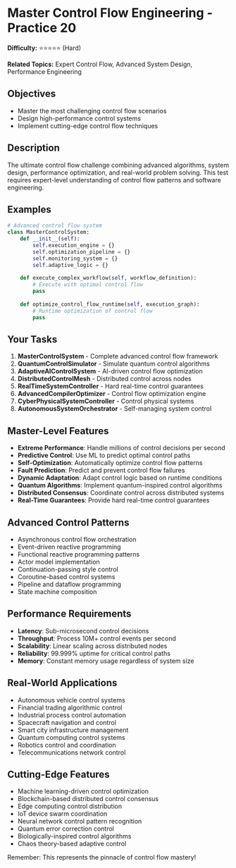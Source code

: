 # Master Control Flow Engineering - Practice 20

**Difficulty:** ⭐⭐⭐⭐⭐ (Hard)

**Related Topics:** Expert Control Flow, Advanced System Design, Performance Engineering

## Objectives

- Master the most challenging control flow scenarios
- Design high-performance control systems
- Implement cutting-edge control flow techniques

## Description

The ultimate control flow challenge combining advanced algorithms, system design, performance optimization, and real-world problem solving. This test requires expert-level understanding of control flow patterns and software engineering.

## Examples

```python
# Advanced control flow system
class MasterControlSystem:
    def __init__(self):
        self.execution_engine = {}
        self.optimization_pipeline = {}
        self.monitoring_system = {}
        self.adaptive_logic = {}
    
    def execute_complex_workflow(self, workflow_definition):
        # Execute with optimal control flow
        pass
    
    def optimize_control_flow_runtime(self, execution_graph):
        # Runtime optimization of control flow
        pass
```

## Your Tasks

1. **MasterControlSystem** - Complete advanced control flow framework
2. **QuantumControlSimulator** - Simulate quantum control algorithms
3. **AdaptiveAIControlSystem** - AI-driven control flow optimization
4. **DistributedControlMesh** - Distributed control across nodes
5. **RealTimeSystemController** - Hard real-time control guarantees
6. **AdvancedCompilerOptimizer** - Control flow optimization engine
7. **CyberPhysicalSystemController** - Control physical systems
8. **AutonomousSystemOrchestrator** - Self-managing system control

## Master-Level Features

- **Extreme Performance**: Handle millions of control decisions per second
- **Predictive Control**: Use ML to predict optimal control paths
- **Self-Optimization**: Automatically optimize control flow patterns
- **Fault Prediction**: Predict and prevent control flow failures
- **Dynamic Adaptation**: Adapt control logic based on runtime conditions
- **Quantum Algorithms**: Implement quantum-inspired control algorithms
- **Distributed Consensus**: Coordinate control across distributed systems
- **Real-Time Guarantees**: Provide hard real-time control guarantees

## Advanced Control Patterns

- Asynchronous control flow orchestration
- Event-driven reactive programming
- Functional reactive programming patterns
- Actor model implementation
- Continuation-passing style control
- Coroutine-based control systems
- Pipeline and dataflow programming
- State machine composition

## Performance Requirements

- **Latency**: Sub-microsecond control decisions
- **Throughput**: Process 10M+ control events per second
- **Scalability**: Linear scaling across distributed nodes
- **Reliability**: 99.999% uptime for critical control paths
- **Memory**: Constant memory usage regardless of system size

## Real-World Applications

- Autonomous vehicle control systems
- Financial trading algorithmic control
- Industrial process control automation
- Spacecraft navigation and control
- Smart city infrastructure management
- Quantum computing control systems
- Robotics control and coordination
- Telecommunications network control

## Cutting-Edge Features

- Machine learning-driven control optimization
- Blockchain-based distributed control consensus
- Edge computing control distribution
- IoT device swarm coordination
- Neural network control pattern recognition
- Quantum error correction control
- Biologically-inspired control algorithms
- Chaos theory-based adaptive control

Remember: This represents the pinnacle of control flow mastery!